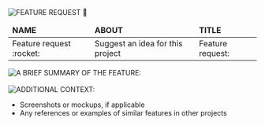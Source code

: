 <img src="https://readme-typing-svg.demolab.com?font=Poppins&weight=700&size=25&duration=1&pause=1&color=EB008B&center=true&vCenter=true&repeat=false&width=260&height=25&lines=FEATURE+REQUEST+🚀" alt="FEATURE REQUEST 🚀" />

<br/>

<table align="left">
    <thead>
        <tr>
            <td> <b> NAME </b> </td>
            <td> <b> ABOUT </b> </td>
            <td> <b> TITLE </b> </td>
        </tr>
    </thead>
    <tbody>
        <tr>
            <td> Feature request :rocket: </td>
            <td> Suggest an idea for this project </td>
            <td> Feature request: </td>
        </tr>
    </tbody>
</table>

<br/>
<br/>
<br/>
<br/>
<br/>

<img src="https://readme-typing-svg.demolab.com?font=Poppins&weight=600&size=19&duration=1&pause=1&color=00B8B5&center=true&vCenter=true&repeat=false&width=330&height=19&lines=A+BRIEF+SUMMARY+OF+THE+FEATURE:" alt="A BRIEF SUMMARY OF THE FEATURE:" />

<!-- A precise and clear description of the desired functionality or the task the feature is intended to perform. -->

<br/>
<br/>

<img src="https://readme-typing-svg.demolab.com?font=Poppins&weight=600&size=19&duration=1&pause=1&color=00B8B5&center=true&vCenter=true&repeat=false&width=210&height=19&lines=ADDITIONAL+CONTEXT:" alt="ADDITIONAL CONTEXT:" />

- Screenshots or mockups, if applicable
- Any references or examples of similar features in other projects

<br/>
<br/>